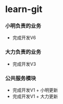 # learn-git

### 小明负责的业务
- 完成开发V6

### 大力负责的业务
- 完成开发V3
  
### 公共服务模块
- 完成开发V1 + 小明更新
- 完成开发V1 + 大力更新
